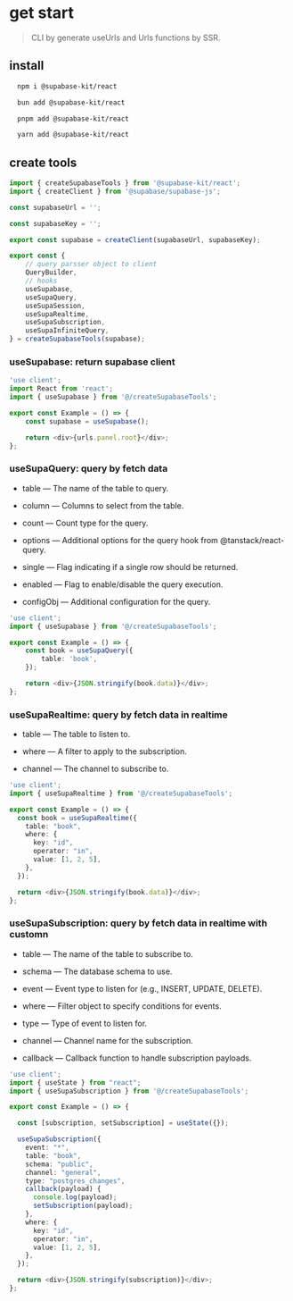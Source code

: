 # get start

> CLI by generate useUrls and Urls functions by SSR.

## install

```bash
  npm i @supabase-kit/react
```

```bash
  bun add @supabase-kit/react
```

```bash
  pnpm add @supabase-kit/react
```

```bash
  yarn add @supabase-kit/react
```

## create tools

```typescript
import { createSupabaseTools } from '@supabase-kit/react';
import { createClient } from '@supabase/supabase-js';

const supabaseUrl = '';

const supabaseKey = '';

export const supabase = createClient(supabaseUrl, supabaseKey);

export const {
    // query parsser object to client
    QueryBuilder,
    // hooks
    useSupabase,
    useSupaQuery,
    useSupaSession,
    useSupaRealtime,
    useSupaSubscription,
    useSupaInfiniteQuery,
} = createSupabaseTools(supabase);
```

### useSupabase: return supabase client

```typescript
'use client';
import React from 'react';
import { useSupabase } from '@/createSupabaseTools';

export const Example = () => {
    const supabase = useSupabase();

    return <div>{urls.panel.root}</div>;
};
```

### useSupaQuery: query by fetch data

- table — The name of the table to query.

- column — Columns to select from the table.

- count — Count type for the query.

- options — Additional options for the query hook from @tanstack/react-query.

- single — Flag indicating if a single row should be returned.

- enabled — Flag to enable/disable the query execution.

- configObj — Additional configuration for the query.

```typescript
'use client';
import { useSupabase } from '@/createSupabaseTools';

export const Example = () => {
    const book = useSupaQuery({
        table: 'book',
    });

    return <div>{JSON.stringify(book.data)}</div>;
};
```

### useSupaRealtime: query by fetch data in realtime

- table — The table to listen to.

- where — A filter to apply to the subscription.

- channel — The channel to subscribe to.

```typescript
'use client';
import { useSupaRealtime } from '@/createSupabaseTools';

export const Example = () => {
  const book = useSupaRealtime({
    table: "book",
    where: {
      key: "id",
      operator: "in",
      value: [1, 2, 5],
    },
  });

  return <div>{JSON.stringify(book.data)}</div>;
};
```

### useSupaSubscription: query by fetch data in realtime with customn

- table — The name of the table to subscribe to.

- schema — The database schema to use.

- event — Event type to listen for (e.g., INSERT, UPDATE, DELETE).

- where — Filter object to specify conditions for events.

- type — Type of event to listen for.

- channel — Channel name for the subscription.

- callback — Callback function to handle subscription payloads.

```typescript
'use client';
import { useState } from "react";
import { useSupaSubscription } from '@/createSupabaseTools';

export const Example = () => {

  const [subscription, setSubscription] = useState({});

  useSupaSubscription({
    event: "*",
    table: "book",
    schema: "public",
    channel: "general",
    type: "postgres_changes",
    callback(payload) {
      console.log(payload);
      setSubscription(payload);
    },
    where: {
      key: "id",
      operator: "in",
      value: [1, 2, 5],
    },
  });

  return <div>{JSON.stringify(subscription)}</div>;
};
```
